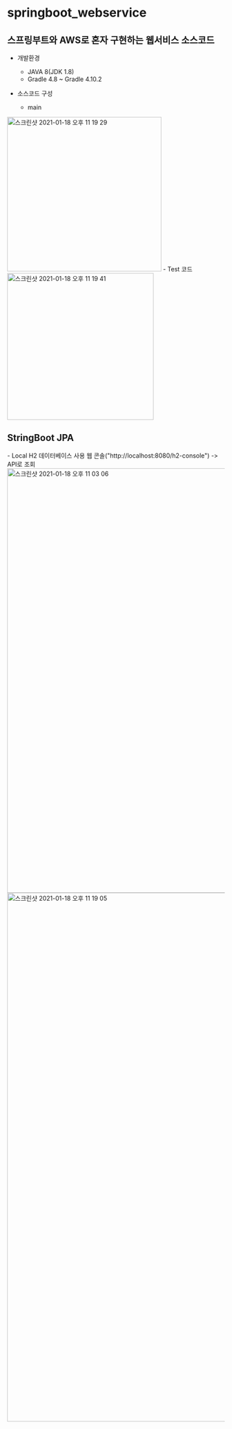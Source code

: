 # springboot_webservice
<h2>스프링부트와 AWS로 혼자 구현하는 웹서비스 소스코드</h2>

- 개발환경
    - JAVA 8(JDK 1.8)
    - Gradle 4.8 ~ Gradle 4.10.2

- 소스코드 구성  
    - main  
<img width="357" alt="스크린샷 2021-01-18 오후 11 19 29" src="https://user-images.githubusercontent.com/42709887/104926933-24380a00-59e4-11eb-9f0a-be2fb1a70fae.png">  
    - Test 코드  
<img width="339" alt="스크린샷 2021-01-18 오후 11 19 41" src="https://user-images.githubusercontent.com/42709887/104926936-25693700-59e4-11eb-95bc-d7888bd838e0.png">

<h2>StringBoot JPA</h2>
- Local H2 데이터베이스 사용   
웹 콘솔("http://localhost:8080/h2-console") -> API로 조회

<img width="981" alt="스크린샷 2021-01-18 오후 11 03 06" src="https://user-images.githubusercontent.com/42709887/104927493-d8d22b80-59e4-11eb-8ce1-2c023129dc58.png">

<img width="1222" alt="스크린샷 2021-01-18 오후 11 19 05" src="https://user-images.githubusercontent.com/42709887/104927496-d96ac200-59e4-11eb-80ed-0568e7f9c300.png">